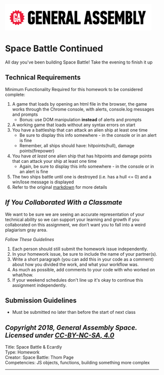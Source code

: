 [![General Assembly Logo](/ga_cog.png)](https://generalassemb.ly)

# Space Battle Continued

All day you've been building Space Battle! Take the evening to finish it up


## Technical Requirements
Minimum Functionality Required for this homework to be considered complete:
1. A game that loads by opening an html file in the browser, the game works through the Chrome console, with alerts, console.log messages and prompts
    - Bonus: use DOM manipulation **instead** of alerts and prompts
1. A working game that loads without any syntax errors on start
1. You have a battleship that can attack an alien ship at least one time
    - Be sure to display this info somewhere - in the console or in an alert is fine
    - Remember, all ships should have: hitpoints(hull), damage points(firepower)
1. You have _at least_ one alien ship that has hitpoints and damage points that can attack your ship at least one time  
    - Again, be sure to display this info somewhere - in the console or in an alert is fine
1. The two ships battle until one is destroyed (i.e. has a hull <= 0) and a win/lose message is displayed
1. Refer to the original [markdown](../instructor_notes/space_battle.md) for more details

## *If You Collaborated With a Classmate*
We want to be sure we are seeing an accurate representation of your technical ability so we can support your learning and growth
if you collaborated on this assignment, we don’t want you to fall into a weird plagiarism gray area.

*Follow These Guidelines*
1. Each person should still submit the homework issue independently.
1. In your homework issue, be sure to include the name of your partner(s).
1. Write a short paragraph (you can add this in your code as a comment) about how you divided the work, and what your workflow was.
1. As much as possible, add comments to your code with who worked on what/how.
1. If your weekend schedules don't line up it's okay to continue this assignment independently.


## Submission Guidelines

- Must be submitted no later than before the start of next class


*Copyright 2018, General Assembly Space. Licensed under [CC-BY-NC-SA, 4.0](https://creativecommons.org/licenses/by-nc-sa/4.0/)*
---
Title: Space Battle & Ecardly <br>
Type: Homework<br>
Creator: Space Battle: Thom Page<br>
Competencies: JS objects, functions, building something more complex<br>

---
